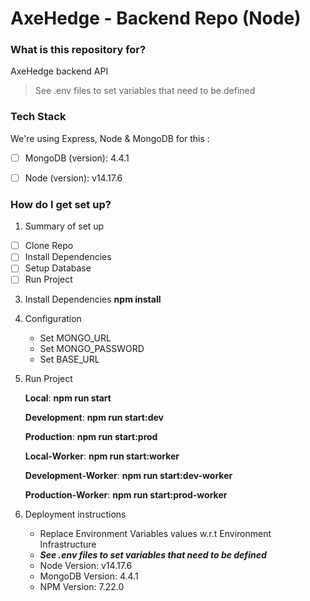 
# AxeHedge - Backend Repo (Node) #

### What is this repository for? ###
AxeHedge backend API

> See .env files to set variables that need to be defined

### Tech Stack ###
We're using Express, Node & MongoDB for this :

 - [ ] MongoDB (version): 4.4.1
 - [ ] Node (version): v14.17.6


### How do I get set up? ###


 1. Summary of set up
 - [ ] Clone Repo
 - [ ] Install Dependencies
 - [ ] Setup Database
 - [ ] Run Project

 3. Install Dependencies
		**npm install**

3. Configuration
	* Set MONGO_URL
	* Set MONGO_PASSWORD
	* Set BASE_URL

4. Run Project

	**Local**: **npm run start**

	**Development**: **npm run start:dev**

	**Production**: **npm run start:prod**

    **Local-Worker**: **npm run start:worker**

    **Development-Worker**: **npm run start:dev-worker**

    **Production-Worker**: **npm run start:prod-worker**

6. Deployment instructions
	* Replace Environment Variables values w.r.t Environment Infrastructure
	* ***See .env files to set variables that need to be defined***
	* Node Version: v14.17.6
	* MongoDB Version: 4.4.1
	* NPM Version: 7.22.0
